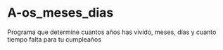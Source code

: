 # A-os_meses_dias
Programa que determine cuantos años has vivido, meses, días y cuanto tiempo falta para tu cumpleaños 
